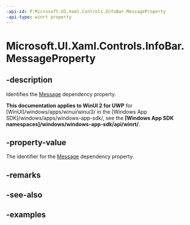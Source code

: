 ```yaml
---
-api-id: P:Microsoft.UI.Xaml.Controls.InfoBar.MessageProperty
-api-type: winrt property
---
```


# Microsoft.UI.Xaml.Controls.InfoBar.MessageProperty

<!--
public static Windows.UI.Xaml.DependencyProperty MessageProperty { get; }
-->


## -description
Identifies the [Message](infobar_message.md) dependency property.

**This documentation applies to WinUI 2 for UWP** for [WinUI]/windows/apps/winui/winui3/ in the [Windows App SDK]/windows/apps/windows-app-sdk/, see the **[Windows App SDK namespaces]/windows/windows-app-sdk/api/winrt/**.

## -property-value
The identifier for the [Message](infobar_message.md) dependency property.

## -remarks

## -see-also

## -examples


